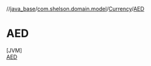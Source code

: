 //[java_base](../../../../index.md)/[com.shelson.domain.model](../../index.md)/[Currency](../index.md)/[AED](index.md)

# AED

[JVM]\
[AED](index.md)
